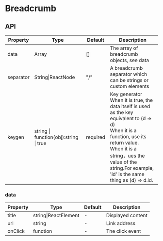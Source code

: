 # Breadcrumb

<example />

## API

| Property | Type | Default | Description |
| --- | --- | --- | ---|
| data | Array | [] | The array of breadcrumb objects, see data |
| separator | String\|ReactNode | "/" | A breadcrumb separator which can be strings or custom elements |
| keygen | string \| function(obj):string \| true | required | Key generator<br />When it is true, the data itself is used as the key equivalent to (d => d)<br />When it is a function, use its return value.<br />When it is a string，ues the value of the string.For example, 'id' is the same thing as (d) => d.id. |

### data

| Property | Type | Default | Description |
| --- | --- | --- | ---|
| title | string\|ReactElement | - | Displayed content |
| url | string | - | Link address |
| onClick | function | - | The click event |